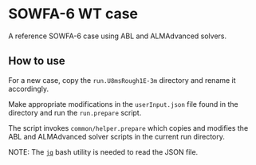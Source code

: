 # SOWFA-6 WT case

A reference SOWFA-6 case using ABL and ALMAdvanced solvers.


## How to use

For a new case, copy the `run.U8msRough1E-3m` directory and rename it accordingly. 

Make appropriate modifications in the `userInput.json` file found in the directory and run the `run.prepare` script.

The script invokes `common/helper.prepare` which copies and modifies the ABL and ALMAdvanced solver scripts in the current run directory. 

NOTE: The [`jq`](https://jqlang.github.io/jq/) bash utility is needed to read the JSON file.
